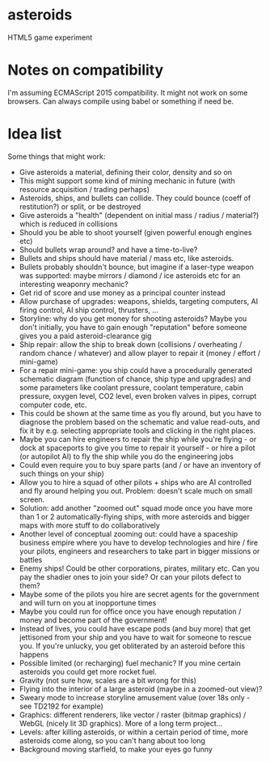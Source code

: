 # asteroids
HTML5 game experiment

# Notes on compatibility
I'm assuming ECMAScript 2015 compatibility. It might not work on some browsers. Can always compile using babel or something if need be.

# Idea list
Some things that might work:

* Give asteroids a material, defining their color, density and so on
* This might support some kind of mining mechanic in future (with resource acquisition / trading perhaps)
* Asteroids, ships, and bullets can collide. They could bounce (coeff of restitution?) or split, or be destroyed
* Give asteroids a "health" (dependent on initial mass / radius / material?) which is reduced in collisions
* Should you be able to shoot yourself (given powerful enough engines etc)
* Should bullets wrap around? and have a time-to-live?
* Bullets and ships should have material / mass etc, like asteroids.
* Bullets probably shouldn't bounce, but imagine if a laser-type weapon was supported: maybe mirrors / diamond / ice asteroids etc for an interesting weaponry mechanic?
* Get rid of score and use money as a principal counter instead
* Allow purchase of upgrades: weapons, shields, targeting computers, AI firing control, AI ship control, thrusters, ...
* Storyline: why do you get money for shooting asteroids? Maybe you don't initially, you have to gain enough "reputation" before someone gives you a paid asteroid-clearance gig
* Ship repair: allow the ship to break down (collisions / overheating / random chance / whatever) and allow player to repair it (money / effort / mini-game)
* For a repair mini-game: you ship could have a procedurally generated schematic diagram (function of chance, ship type and upgrades) and some parameters like coolant pressure, coolant temperature, cabin pressure, oxygen level, CO2 level, even broken valves in pipes, corrupt computer code, etc.
* This could be shown at the same time as you fly around, but you have to diagnose the problem based on the schematic and value read-outs, and fix it by e.g. selecting appropriate tools and clicking in the right places.
* Maybe you can hire engineers to repair the ship while you're flying - or dock at spaceports to give you time to repair it yourself - or hire a pilot (or autopilot AI) to fly the ship while you do the engineering jobs
* Could even require you to buy spare parts (and / or have an inventory of such things on your ship)
* Allow you to hire a squad of other pilots + ships who are AI controlled and fly around helping you out. Problem: doesn't scale much on small screen.
* Solution: add another "zoomed out" squad mode once you have more than 1 or 2 automatically-flying ships, with more asteroids and bigger maps with more stuff to do collaboratively
* Another level of conceptual zooming out: could have a spaceship business empire where you have to develop technologies and hire / fire your pilots, engineers and researchers to take part in bigger missions or battles
* Enemy ships! Could be other corporations, pirates, military etc. Can you pay the shadier ones to join your side? Or can your pilots defect to them?
* Maybe some of the pilots you hire are secret agents for the government and will turn on you at inopportune times
* Maybe you could run for office once you have enough reputation / money and become part of the government!
* Instead of lives, you could have escape pods (and buy more) that get jettisoned from your ship and you have to wait for someone to rescue you. If you're unlucky, you get obliterated by an asteroid before this happens
* Possible limited (or recharging) fuel mechanic? If you mine certain asteroids you could get more rocket fuel.
* Gravity (not sure how, scales are a bit wrong for this)
* Flying into the interior of a large asteroid (maybe in a zoomed-out view)?
* Sweary mode to increase storyline amusement value (over 18s only - see TD2192 for example)
* Graphics: different renderers, like vector / raster (bitmap graphics) / WebGL (nicely lit 3D graphics). More of a long term project...
* Levels: after killing asteroids, or within a certain period of time, more asteroids come along, so you can't hang about too long
* Background moving starfield, to make your eyes go funny